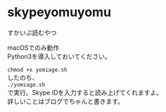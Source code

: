 # skypeyomuyomu
すかいぷ読むやつ

macOSでのみ動作  
Python3を導入しておいてください。  
  
`chmod +x yomiage.sh`  
したのち、  
`./yomiage.sh`  
で実行。Skype IDを入力すると読み上げてくれますよ。  
詳しいことはブログでちゃんと書きます。  